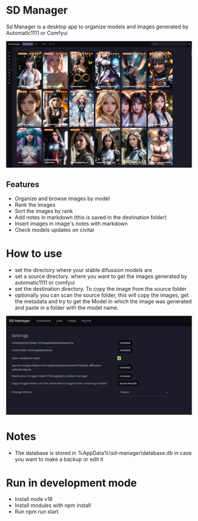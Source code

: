 # SD Manager

Sd Manager is a desktop app to organize models and images generated by Automatic1111 or Comfyui

![](./preview.png)

## Features

- Organize and browse images by model
- Rank the images
- Sort the images by rank
- Add notes in markdown (this is saved in the destination folder)
- Insert images in image's notes with markdown
- Check models updates on civitai

# How to use

- set the directory where your stable difussion models are
- set a source directory. where you want to get the images generated by automatic1111 or comfyui
- set the destination directory. To copy the image from the source folder
- optionally you can scan the source folder, this will copy the images, get the metadata and try to get the Model in which the image was generated and paste in a folder with the model name.

![](./settings.png)

# Notes

- The database is stored in %AppData%\sd-manager\database.db in case you want to make a backup or edit it

# Run in development mode

- Install node v18
- Install modules with npm install
- Run npm run start

